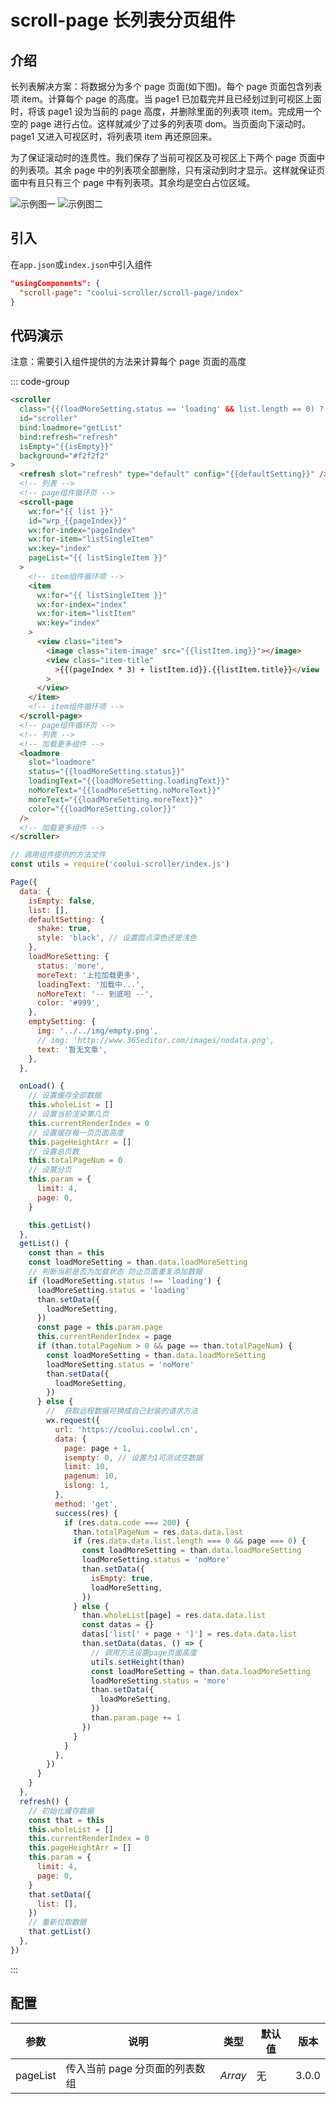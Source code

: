 # scroll-page 长列表分页组件

## 介绍

长列表解决方案：将数据分为多个 page 页面(如下图)。每个 page 页面包含列表项 item。计算每个 page 的高度。当 page1 已加载完并且已经划过到可视区上面时，将该 page1 设为当前的 page 高度，并删除里面的列表项 item。完成用一个空的 page 进行占位。这样就减少了过多的列表项 dom。当页面向下滚动时。page1 又进入可视区时，将列表项 item 再还原回来。

为了保证滚动时的连贯性。我们保存了当前可视区及可视区上下两个 page 页面中的列表项。其余 page 中的列表项全部删除，只有滚动到时才显示。这样就保证页面中有且只有三个 page 中有列表项。其余均是空白占位区域。

<img src="/images/page1.jpg" alt="示例图一" >

<img src="/images/page2.png" alt="示例图二" >

## 引入

在`app.json`或`index.json`中引入组件

```json
"usingComponents": {
  "scroll-page": "coolui-scroller/scroll-page/index"
}
```

## 代码演示

注意：需要引入组件提供的方法来计算每个 page 页面的高度

::: code-group

```html [index.wxml]
<scroller
  class="{{(loadMoreSetting.status == 'loading' && list.length == 0) ? 'isloading' : ''}}"
  id="scroller"
  bind:loadmore="getList"
  bind:refresh="refresh"
  isEmpty="{{isEmpty}}"
  background="#f2f2f2"
>
  <refresh slot="refresh" type="default" config="{{defaultSetting}}" />
  <!-- 列表 -->
  <!-- page组件循环页 -->
  <scroll-page
    wx:for="{{ list }}"
    id="wrp_{{pageIndex}}"
    wx:for-index="pageIndex"
    wx:for-item="listSingleItem"
    wx:key="index"
    pageList="{{ listSingleItem }}"
  >
    <!-- item组件循环项 -->
    <item
      wx:for="{{ listSingleItem }}"
      wx:for-index="index"
      wx:for-item="listItem"
      wx:key="index"
    >
      <view class="item">
        <image class="item-image" src="{{listItem.img}}"></image>
        <view class="item-title"
          >{{(pageIndex * 3) + listItem.id}}.{{listItem.title}}</view
        >
      </view>
    </item>
    <!-- item组件循环项 -->
  </scroll-page>
  <!-- page组件循环页 -->
  <!-- 列表 -->
  <!-- 加载更多组件 -->
  <loadmore
    slot="loadmore"
    status="{{loadMoreSetting.status}}"
    loadingText="{{loadMoreSetting.loadingText}}"
    noMoreText="{{loadMoreSetting.noMoreText}}"
    moreText="{{loadMoreSetting.moreText}}"
    color="{{loadMoreSetting.color}}"
  />
  <!-- 加载更多组件 -->
</scroller>
```

```js [index.js]
// 调用组件提供的方法文件
const utils = require('coolui-scroller/index.js')

Page({
  data: {
    isEmpty: false,
    list: [],
    defaultSetting: {
      shake: true,
      style: 'black', // 设置圆点深色还是浅色
    },
    loadMoreSetting: {
      status: 'more',
      moreText: '上拉加载更多',
      loadingText: '加载中...',
      noMoreText: '-- 到底啦 --',
      color: '#999',
    },
    emptySetting: {
      img: '../../img/empty.png',
      // img: 'http://www.365editor.com/images/nodata.png',
      text: '暂无文章',
    },
  },

  onLoad() {
    // 设置缓存全部数据
    this.wholeList = []
    // 设置当前渲染第几页
    this.currentRenderIndex = 0
    // 设置缓存每一页页面高度
    this.pageHeightArr = []
    // 设置总页数
    this.totalPageNum = 0
    // 设置分页
    this.param = {
      limit: 4,
      page: 0,
    }

    this.getList()
  },
  getList() {
    const than = this
    const loadMoreSetting = than.data.loadMoreSetting
    // 判断当前是否为加载状态 防止页面重复添加数据
    if (loadMoreSetting.status !== 'loading') {
      loadMoreSetting.status = 'loading'
      than.setData({
        loadMoreSetting,
      })
      const page = this.param.page
      this.currentRenderIndex = page
      if (than.totalPageNum > 0 && page == than.totalPageNum) {
        const loadMoreSetting = than.data.loadMoreSetting
        loadMoreSetting.status = 'noMore'
        than.setData({
          loadMoreSetting,
        })
      } else {
        //  获取远程数据可换成自己封装的请求方法
        wx.request({
          url: 'https://coolui.coolwl.cn',
          data: {
            page: page + 1,
            isempty: 0, // 设置为1可测试空数据
            limit: 10,
            pagenum: 10,
            islong: 1,
          },
          method: 'get',
          success(res) {
            if (res.data.code === 200) {
              than.totalPageNum = res.data.data.last
              if (res.data.data.list.length === 0 && page === 0) {
                const loadMoreSetting = than.data.loadMoreSetting
                loadMoreSetting.status = 'noMore'
                than.setData({
                  isEmpty: true,
                  loadMoreSetting,
                })
              } else {
                than.wholeList[page] = res.data.data.list
                const datas = {}
                datas['list[' + page + ']'] = res.data.data.list
                than.setData(datas, () => {
                  // 调用方法设置page页面高度
                  utils.setHeight(than)
                  const loadMoreSetting = than.data.loadMoreSetting
                  loadMoreSetting.status = 'more'
                  than.setData({
                    loadMoreSetting,
                  })
                  than.param.page += 1
                })
              }
            }
          },
        })
      }
    }
  },
  refresh() {
    // 初始化缓存数据
    const that = this
    this.wholeList = []
    this.currentRenderIndex = 0
    this.pageHeightArr = []
    this.param = {
      limit: 4,
      page: 0,
    }
    that.setData({
      list: [],
    })
    // 重新拉取数据
    that.getList()
  },
})
```

:::

## 配置

| 参数     | 说明                           | 类型    | 默认值 | 版本  |
| -------- | ------------------------------ | ------- | ------ | ----- |
| pageList | 传入当前 page 分页面的列表数组 | _Array_ | 无     | 3.0.0 |
